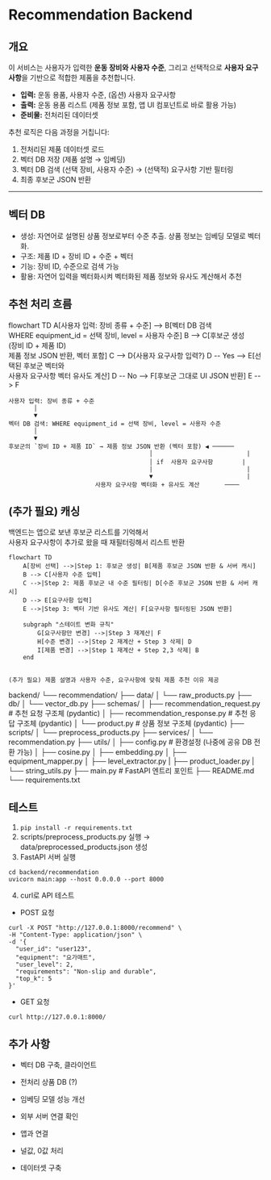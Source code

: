 # Recommendation Backend

## 개요
이 서비스는 사용자가 입력한 **운동 장비와 사용자 수준**, 그리고 선택적으로 **사용자 요구사항**을 기반으로 적합한 제품을 추천합니다.  

- **입력:** 운동 용품, 사용자 수준, (옵션) 사용자 요구사항  
- **출력:** 운동 용품 리스트 (제품 정보 포함, 앱 UI 컴포넌트로 바로 활용 가능)  
- **준비물:** 전처리된 데이터셋

추천 로직은 다음 과정을 거칩니다:

1. 전처리된 제품 데이터셋 로드
2. 벡터 DB 저장 (제품 설명 → 임베딩)
2. 벡터 DB 검색 (선택 장비, 사용자 수준) → (선택적) 요구사항 기반 필터링
4. 최종 후보군 JSON 반환  

---

## 벡터 DB
- 생성: 자연어로 설명된 상품 정보로부터 수준 추출. 상품 정보는 임베딩 모델로 벡터화.
- 구조: 제품 ID + 장비 ID + 수준 + 벡터
- 기능: 장비 ID, 수준으로 검색 가능
- 활용: 자연어 입력을 벡터화시켜 벡터화된 제품 정보와 유사도 계산해서 추천

## 추천 처리 흐름
flowchart TD
    A[사용자 입력: 장비 종류 + 수준] --> B[벡터 DB 검색<br>WHERE equipment_id = 선택 장비, level = 사용자 수준]
    B --> C[후보군 생성<br>(장비 ID + 제품 ID)<br>제품 정보 JSON 반환, 벡터 포함]
    C --> D{사용자 요구사항 입력?}
    D -- Yes --> E[선택된 후보군 벡터와<br>사용자 요구사항 벡터 유사도 계산]
    D -- No --> F[후보군 그대로 UI JSON 반환]
    E --> F


```
사용자 입력: 장비 종류 + 수준
       │
       ▼
벡터 DB 검색: WHERE equipment_id = 선택 장비, level = 사용자 수준
       │
       ▼
후보군의 `장비 ID + 제품 ID` → 제품 정보 JSON 반환 (벡터 포함) ◀ ──────
                                       │                          |
                                       │ if  사용자 요구사항        |
                                       |                          |
                                       ▼                          |
                        사용자 요구사항 벡터화 + 유사도 계산       ────
```

## (추가 필요) 캐싱
백엔드는 앱으로 보낸 후보군 리스트를 기억해서  
사용자 요구사항이 추가로 왔을 때 재필터링해서 리스트 반환  

```mermaid
flowchart TD
    A[장비 선택] -->|Step 1: 후보군 생성| B[제품 후보군 JSON 반환 & 서버 캐시]
    B --> C[사용자 수준 입력] 
    C -->|Step 2: 제품 후보군 내 수준 필터링| D[수준 후보군 JSON 반환 & 서버 캐시]
    D --> E[요구사항 입력]
    E -->|Step 3: 벡터 기반 유사도 계산| F[요구사항 필터링된 JSON 반환]

    subgraph "스테이트 변화 규칙"
        G[요구사항만 변경] -->|Step 3 재계산| F
        H[수준 변경] -->|Step 2 재계산 + Step 3 삭제| D
        I[제품 변경] -->|Step 1 재계산 + Step 2,3 삭제| B
    end


(추가 필요) 제품 설명과 사용자 수준, 요구사항에 맞춰 제품 추천 이유 제공  

```
backend/
└── recommendation/
    ├── data/
    │   └── raw_products.py
    ├── db/
    │   └── vector_db.py
    ├── schemas/
    │   ├── recommendation_request.py       # 추천 요청 구조체 (pydantic)
    │   ├── recommendation_response.py      # 추천 응답 구조체 (pydantic)
    │   └── product.py                      # 상품 정보 구조체 (pydantic)
    ├── scripts/
    │   └── preprocess_products.py
    ├── services/
    │   └── recommendation.py
    ├── utils/
    │   ├── config.py                       # 환경설정 (나중에 공유 DB 전환 가능)
    │   ├── cosine.py
    │   ├── embedding.py
    │   ├── equipment_mapper.py
    │   ├── level_extractor.py
    |   ├── product_loader.py
    |   └── string_utils.py
    ├── main.py                             # FastAPI 엔트리 포인트
    ├── README.md
    └── requirements.txt

## 테스트
1. `pip install -r requirements.txt`
2. scripts/preprocess_products.py 실행 → data/preprocessed_products.json 생성
3. FastAPI 서버 실행
```
cd backend/recommendation
uvicorn main:app --host 0.0.0.0 --port 8000
```
4. curl로 API 테스트
- POST 요청
```
curl -X POST "http://127.0.0.1:8000/recommend" \
-H "Content-Type: application/json" \
-d '{
  "user_id": "user123",
  "equipment": "요가매트",
  "user_level": 2,
  "requirements": "Non-slip and durable",
  "top_k": 5
}'
```
- GET 요청
```
curl http://127.0.0.1:8000/
```

## 추가 사항
- 벡터 DB 구축, 클라이언트
- 전처리 상품 DB (?)
- 임베딩 모델 성능 개선
- 외부 서버 연결 확인
- 앱과 연결

- 널값, 0값 처리
- 데이터셋 구축